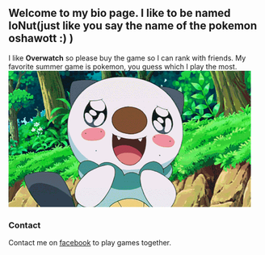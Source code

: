 ## Welcome to my bio page. I like to be named IoNut(just like you say the name of the pokemon oshawott :) )

I like **Overwatch** so please buy the game so I can rank with friends. My favorite summer game is pokemon, you guess which I play the most.
![Oshawott](https://raw.githubusercontent.com/ionut-mihalache/ionut-mihalache.github.io/main/b5800370e00aabd499b4e3e31476c40bfc9c88af_hq.gif)

### Contact

Contact me on [facebook](https://www.facebook.com/ionut.mihalache.908/) to play games together.
